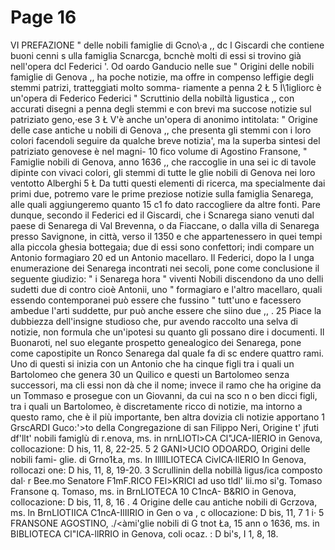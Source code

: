 # Page 16

VI PREFAZIONE " delle nobili famiglie di Gcno\·a ,, dc l Giscardi che contiene buoni cenni s ulla famiglia Scnarcga, bcnchè molti di essi si trovino già nell'opera dcl Federici '. Od oardo Ganducio nelle sue " Origini delle nobili famiglie di Genova ,, ha poche notizie, ma offre in compenso leffigie degli stemmi patrizi, tratteggiati molto somma- riamente a penna 2 Ł 5 Ì\1igliorc è un'opera di Federico Federici " Scruttinio della nobiltà ligustica ,, con accurati disegni a penna degli stemmi e con brevi ma succose notizie sul patriziato geno,·ese 3 Ł V'è anche un'opera di anonimo intitolata: " Origine delle case antiche u nobili di Genova ,, che presenta gli stemmi con i loro colori facendoli seguire da qualche breve notizia', ma la superba sintesi del patriziato genovese è nel magni- 10 fico volume di Agostino Fransone, " Famiglie nobili di Genova, anno 1636 ,, che raccoglie in una sei ic di tavole dipinte con vivaci colori, gli stemmi di tutte le glie nobili di Genova nei loro ventotto Alberghi 5 Ł Da tutti questi elementi di ricerca, ma specialmente dai primi due, potremo vare le prime preziose notizie sulla famiglia Senarega, alle quali aggiungeremo quanto 15 c1 fo dato raccogliere da altre fonti. Pare dunque, secondo il Federici ed il Giscardi, che i Scnarega siano venuti dal paese di Senarega di Val Brevenna, o da Fiaccane, o dalla villa di Senarega presso Savignone, in città, verso il 1350 e che appartenessero in quei tempi alla piccola ghesia bottegaia; due di essi sono confettori; indi compare un Antonio formagiaro 20 ed un Antonio macellaro. Il Federici, dopo la I unga enumerazione dei Senarega incontrati nei secoli, pone come conclusione il seguente giudizio: " i Senarega hora " viventi Nobili discendono da uno delli sudetti due di contro cioè Antonii, uno " formagiaro e l'altro macellaro, quali essendo contemporanei può essere che fussino " tutt'uno e facessero ambedue l'arti suddette, pur può anche essere che siino due ,, . 25 Piace la dubbiezza dell'insigne studioso che, pur avendo raccolto una selva di notizie, non formula che un'ipotesi su quanto gli possano dire i documenti. Il Buonaroti, nel suo elegante prospetto genealogico dei Senarega, pone come capostipite un Ronco Senarega dal quale fa di sc endere quattro rami. Uno di questi si inizia con un Antonio che ha cinque figli tra i quali un Bartolomeo che genera 30 un Quilico e questi un Bartolomeo senza successori, ma cli essi non dà che il nome; invece il ramo che ha origine da un Tommaso e prosegue con un Giovanni, da cui na sco n o ben dicci figli, tra i quali un Bartolomeo, è discretamente ricco di notizie, ma intorno a questo ramo, che è il più importante, ben altra dovizia cli notizie apportano 1 GrscARDI Guco:'>to della Congregazione di san Filippo Neri, Origine t' jfuti df'llt' nobili famiglù di r.enova, ms. in nrnLIOTl>CA Cl\"JCA-IlERIO in Genova, collocazione: D his, 11, 8, 22-25. 5 2 GANI>UCIO ODOARDO, Origini delle nobili fami- glie. di Grno1Ła, ms. In IllllLIOTECA CivlCA·IlERIO In Genova, rollocazi one: D his, 11, 8, 19-20. 3 Scrullinin della nobillà ligus/ica composto dal· r Bee.mo Senatore F1mF.RICO FEl>KRICI ad uso tldl' lii.mo si'g. Tomaso Fransone q. Tomaso, ms. in BrnLIOTECA 10 C1ncA- B&RIO in Genova, collocazione: D bis, 11, 8, 16 . 4 Origine delle cau antiche nobili di Gcrzova, ms. ln BrnLIOTIICA C1ncA-IlIIRIO in Gen o va , c ollocazione: D bis, 11, 7 1 i· 5 FRANSONE AGOSTINO, ./<àmi'glie nobili di G tnot Ła, 15 ann o 1636, ms. in BIBLIOTECA Cl\"ICA-llRRIO in Genova, coli ocaz. : D bi's, I 1, 8, 18.